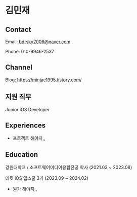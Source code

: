 # 김민재

## Contact
  Email: bdrsky2006@naver.com
  
  Phone: 010-9946-2537

## Channel
  Blog: <https://minjae1995.tistory.com/>

## 지원 직무
  Junior iOS Developer

## Experiences
  * 프로젝트 해야지,,

## Education
  강원대학교 / 소프트웨어미디어융합전공 학사 (2021.03 ~ 2023.08)

  테킷 iOS 앱스쿨 3기 (2023.09 ~ 2024.02)
  * 뭔가 해야지,,